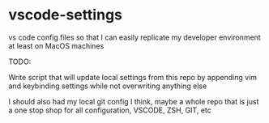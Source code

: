 # vscode-settings

vs code config files so that I can easily replicate my developer environment at least on MacOS machines

TODO:

Write script that will update local settings from this repo by appending vim and keybinding settings while not overwriting anything else


I should also had my local git config I think, maybe a whole repo that is just a one stop shop for all configuration, VSCODE, ZSH, GIT, etc